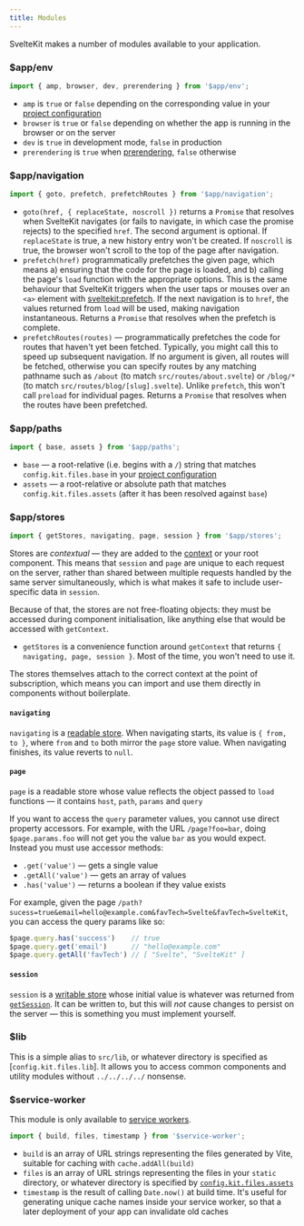 ```yaml
---
title: Modules
---
```


SvelteKit makes a number of modules available to your application.

### $app/env

```js
import { amp, browser, dev, prerendering } from '$app/env';
```

- `amp` is `true` or `false` depending on the corresponding value in your [project configuration](#configuration)
- `browser` is `true` or `false` depending on whether the app is running in the browser or on the server
- `dev` is `true` in development mode, `false` in production
- `prerendering` is `true` when [prerendering](#ssr-and-javascript-prerender), `false` otherwise

### $app/navigation

```js
import { goto, prefetch, prefetchRoutes } from '$app/navigation';
```

- `goto(href, { replaceState, noscroll })` returns a `Promise` that resolves when SvelteKit navigates (or fails to navigate, in which case the promise rejects) to the specified `href`. The second argument is optional. If `replaceState` is true, a new history entry won't be created. If `noscroll` is true, the browser won't scroll to the top of the page after navigation.
- `prefetch(href)` programmatically prefetches the given page, which means a) ensuring that the code for the page is loaded, and b) calling the page's `load` function with the appropriate options. This is the same behaviour that SvelteKit triggers when the user taps or mouses over an `<a>` element with [sveltekit:prefetch](docs#anchor-options-sveltekit-prefetch). If the next navigation is to `href`, the values returned from `load` will be used, making navigation instantaneous. Returns a `Promise` that resolves when the prefetch is complete.
- `prefetchRoutes(routes)` — programmatically prefetches the code for routes that haven't yet been fetched. Typically, you might call this to speed up subsequent navigation. If no argument is given, all routes will be fetched, otherwise you can specify routes by any matching pathname such as `/about` (to match `src/routes/about.svelte`) or `/blog/*` (to match `src/routes/blog/[slug].svelte`). Unlike `prefetch`, this won't call `preload` for individual pages. Returns a `Promise` that resolves when the routes have been prefetched.

### $app/paths

```js
import { base, assets } from '$app/paths';
```

- `base` — a root-relative (i.e. begins with a `/`) string that matches `config.kit.files.base` in your [project configuration](#configuration)
- `assets` — a root-relative or absolute path that matches `config.kit.files.assets` (after it has been resolved against `base`)

### $app/stores

```js
import { getStores, navigating, page, session } from '$app/stores';
```

Stores are _contextual_ — they are added to the [context](https://svelte.dev/tutorial/context-api) or your root component. This means that `session` and `page` are unique to each request on the server, rather than shared between multiple requests handled by the same server simultaneously, which is what makes it safe to include user-specific data in `session`.

Because of that, the stores are not free-floating objects: they must be accessed during component initialisation, like anything else that would be accessed with `getContext`.

- `getStores` is a convenience function around `getContext` that returns `{ navigating, page, session }`. Most of the time, you won't need to use it.

The stores themselves attach to the correct context at the point of subscription, which means you can import and use them directly in components without boilerplate.

#### `navigating`

`navigating` is a [readable store](https://svelte.dev/tutorial/readable-stores). When navigating starts, its value is `{ from, to }`, where `from` and `to` both mirror the `page` store value. When navigating finishes, its value reverts to `null`.

#### `page`

`page` is a readable store whose value reflects the object passed to `load` functions — it contains `host`, `path`, `params` and `query`

If you want to access the `query` parameter values, you cannot use direct property accessors. For example, with the URL `/page?foo=bar`, doing `$page.params.foo` will not get you the value `bar` as you would expect. Instead you must use accessor methods:

- `.get('value')` — gets a single value
- `.getAll('value')` — gets an array of values
- `.has('value')` — returns a boolean if they value exists

For example, given the page `/path?sucess=true&email=hello@example.com&favTech=Svelte&favTech=SvelteKit`, you can access the query params like so:

```js
$page.query.has('success')    // true
$page.query.get('email')      // "hello@example.com"
$page.query.getAll('favTech') // [ "Svelte", "SvelteKit" ]
```

#### `session`

`session` is a [writable store](https://svelte.dev/tutorial/writable-stores) whose initial value is whatever was returned from [`getSession`](#hooks-getsession). It can be written to, but this will _not_ cause changes to persist on the server — this is something you must implement yourself.

### $lib

This is a simple alias to `src/lib`, or whatever directory is specified as [`config.kit.files.lib`]. It allows you to access common components and utility modules without `../../../../` nonsense.

### $service-worker

This module is only available to [service workers](#service-workers).

```js
import { build, files, timestamp } from '$service-worker';
```

- `build` is an array of URL strings representing the files generated by Vite, suitable for caching with `cache.addAll(build)`
- `files` is an array of URL strings representing the files in your `static` directory, or whatever directory is specified by [`config.kit.files.assets`](#configuration)
- `timestamp` is the result of calling `Date.now()` at build time. It's useful for generating unique cache names inside your service worker, so that a later deployment of your app can invalidate old caches
